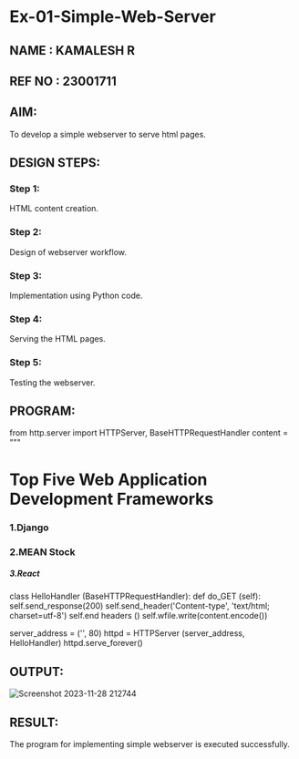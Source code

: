 # Ex-01-Simple-Web-Server
## NAME : KAMALESH R
## REF NO : 23001711

## AIM:
To develop a simple webserver to serve html pages.

## DESIGN STEPS:
### Step 1: 
HTML content creation.

### Step 2:
Design of webserver workflow.

### Step 3:
Implementation using Python code.

### Step 4:
Serving the HTML pages.

### Step 5:
Testing the webserver.

## PROGRAM:

from http.server import HTTPServer, 
BaseHTTPRequestHandler
content = """
<!doctype html>
<html>
<head>
<title>Top Five </title>
</head>
<body>
<h1>Top Five Web Application Development Frameworks</h1>
<h3>1.Django</h3>
<h3>2.MEAN Stock</h3>
<h5>3.React</h5>
</body>
</html>

class HelloHandler (BaseHTTPRequestHandler):
     def do_GET (self):
        self.send_response(200)
        self.send_header('Content-type', 'text/html; charset=utf-8')
        self.end headers ()
        self.wfile.write(content.encode())
        
server_address = ('', 80)
httpd = HTTPServer (server_address, HelloHandler)
httpd.serve_forever()


## OUTPUT:
![Screenshot 2023-11-28 212744](https://github.com/KAMALESHNITHYA/ODD2023-WT-Ex-01-Simple-Web-Server/assets/145743119/d3f7cefd-f65a-457c-9fd3-0432c47884fd)


## RESULT:
The program for implementing simple webserver is executed successfully.
